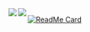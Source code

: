 <a href="https://github.com/jackchuka/jackchuka">
  <img align="left" src="https://github-readme-stats.vercel.app/api?username=jackchuka&count_private=true&show_icons=true" />
</a>
<a href="https://github.com/jackchuka/jackchuka">
  <img align="left" src="https://github-readme-stats.vercel.app/api/top-langs/?username=jackchuka" />
</a>

[![ReadMe Card](https://github-readme-stats.vercel.app/api/pin/?username=jackchuka&repo=dotfiles)](https://github.com/jackchuka/jackchuka)
